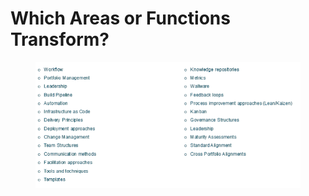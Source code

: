 # Which Areas or Functions Transform?

<figure><img src="../../.gitbook/assets/image (5) (1) (1) (1).png" alt=""><figcaption></figcaption></figure>
